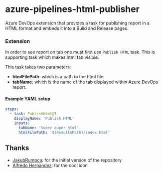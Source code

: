 # azure-pipelines-html-publisher

Azure DevOps extension that provides a task for publishing report in a HTML format and embeds it into a Build and Release pages.

### Extension

In order to see report on tab one must first use `Publish HTML` task. This is supporting task which makes html tab visible.

This task takes two parameters:

- **htmlFilePath**: which is a path to the html file
- **tabName**: which is the name of the tab displayed within Azure DevOps report.

#### Example YAML setup

```YAML
steps:
  - task: PublishHtml@1
    displayName: 'Publish HTML'
    inputs:
      tabName: 'Super duper html'
      htmlFilePath: '$(ResultsPath)/index.html'
```

## Thanks

- [JakubRumpca](https://github.com/JakubRumpca/): for the initial version of the repository
- [Alfredo Hernandez](https://www.flaticon.es/autores/alfredo-hernandez): for the cool icon
